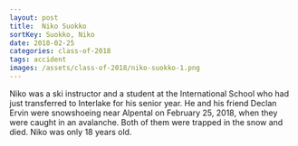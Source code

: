 ```yaml
---
layout: post
title:  Niko Suokko
sortKey: Suokko, Niko
date: 2018-02-25
categories: class-of-2018
tags: accident
images: /assets/class-of-2018/niko-suokko-1.png
---
```

Niko was a ski instructor and a student at the International School who had just transferred to Interlake for his senior year. He and his friend Declan Ervin were snowshoeing near Alpental on February 25, 2018, when they were caught in an avalanche. Both of them were trapped in the snow and died. Niko was only 18 years old.
